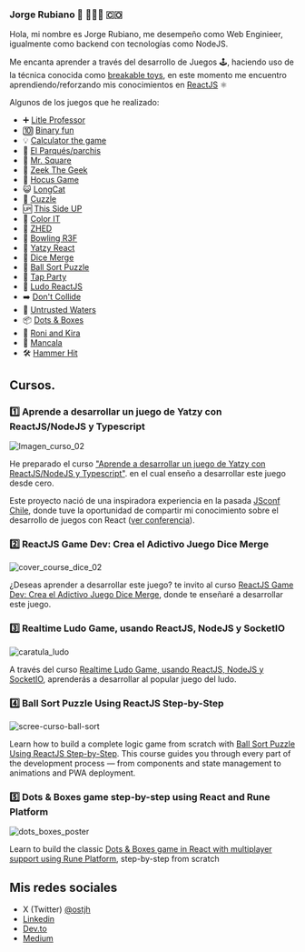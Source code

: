 ### Jorge Rubiano 👋 👨🏻‍💻 🇨🇴

Hola, mi nombre es Jorge Rubiano, me desempeño como Web Enginieer, igualmente como backend con tecnologías como NodeJS.

Me encanta aprender a través del desarrollo de Juegos 🕹️, haciendo uso de la técnica conocida como [breakable toys](https://www.oreilly.com/library/view/apprenticeship-patterns/9780596806842/ch05s03.html), en este momento me encuentro aprendiendo/reforzando mis conocimientos en [ReactJS](https://reactjs.org/) ⚛️

Algunos de los juegos que he realizado:

* ➕ [Litle Professor](https://jorger.github.io/little_professor/)
* 🔟 [Binary fun](https://github.com/Jorger/binary_fun_reactjs)
* 💡 [Calculator the game](https://calculator-game-reactjs.now.sh/)
* 🎲 [El Parqués/parchis](https://parchisreact.herokuapp.com/)
* 🧲 [Mr. Square](https://mrsquare.herokuapp.com/)
* 🧩 [Zeek The Geek](https://zeek-jorge-rubiano.vercel.app/)
* 📌 [Hocus Game](https://hocus-taupe.vercel.app/)
* 😺 [LongCat](https://long-cat.vercel.app/)
* 🕋 [Cuzzle](https://cuzzle-react.vercel.app/)
* 🆙 [This Side UP](https://this-side-up-react.vercel.app/)
* 🔲 [Color IT](https://color-it-react.vercel.app/)
* 🔢 [ZHED](https://zhed-react.vercel.app/)
* 🎳 [Bowling R3F](https://bowling-r3f.vercel.app/)
* 🎲 [Yatzy React](https://yatzy-react-game.herokuapp.com/)
* 🎲 [Dice Merge](https://dice-merge-react.vercel.app/)
* 🔴 [Ball Sort Puzzle](https://ball-sort.vercel.app/)
* 🎉 [Tap Party](https://tap-party-jorge-rubiano.vercel.app/)
* 🎲 [Ludo ReactJS](https://ludo-react-55c191a7043c.herokuapp.com/)
* ➡️ [Don't Collide](https://directional-shift.vercel.app/)
* 🌊 [Untrusted Waters](https://app.rune.ai/dev-ULreHsEw)
* 📦 [Dots & Boxes](https://app.rune.ai/dev-stDaXIHR)
* 🐾 [Roni and Kira](https://roni-and-kira.vercel.app/index.html)
* 🫘 [Mancala](https://app.rune.ai/dev-9RKiCQ2J)
* 🛠️ [Hammer Hit](https://app.rune.ai/dev-i4rCeQGZ)

## Cursos.

### 1️⃣ Aprende a desarrollar un juego de Yatzy con ReactJS/NodeJS y Typescript

![Imagen_curso_02](https://github.com/Jorger/Jorger/assets/30050/cd662075-165e-46b3-995e-f543711632c6)

He preparado el curso ["Aprende a desarrollar un juego de Yatzy con ReactJS/NodeJS y Typescript"](https://www.udemy.com/course/aprende-a-desarrollar-un-juego-de-yatzy-con-react/?referralCode=A524789E1703570AF758). en el cual enseño a desarrollar este juego desde cero.

Este proyecto nació de una inspiradora experiencia en la pasada [JSconf Chile](https://jsconf.cl/), donde tuve la oportunidad de compartir mi conocimiento sobre el desarrollo de juegos con React ([ver conferencia](https://www.youtube.com/watch?v=nReMDgz02qo&t=10553s)). 

### 2️⃣ ReactJS Game Dev: Crea el Adictivo Juego Dice Merge

![cover_course_dice_02](https://github.com/Jorger/Jorger/assets/30050/86d4cf69-3f85-4f53-8eaa-6b5ee4ba4c72)

¿Deseas aprender a desarrollar este juego? te invito al curso [ReactJS Game Dev: Crea el Adictivo Juego Dice Merge](https://www.udemy.com/course/reactjs-game-dev-crea-el-adictivo-juego-dice-merge/?referralCode=1083A2DE8A65C6FD4D68), donde te enseñaré a desarrollar este juego.


### 3️⃣ Realtime Ludo Game, usando ReactJS, NodeJS y SocketIO

![caratula_ludo](https://github.com/Jorger/Jorger/assets/30050/8bb47672-5af8-482b-b275-1ec45823a273)

A través del curso [Realtime Ludo Game, usando ReactJS, NodeJS y SocketIO](https://www.udemy.com/course/realtime-ludo-game-usando-reactjs-nodejs-y-socketio), aprenderás a desarrollar al popular juego del ludo.

### 4️⃣ Ball Sort Puzzle Using ReactJS Step-by-Step

![scree-curso-ball-sort](https://github.com/user-attachments/assets/018560f6-afcd-408c-83fc-f5b9f1866ec6)

Learn how to build a complete logic game from scratch with [Ball Sort Puzzle Using ReactJS Step-by-Step](https://www.udemy.com/course/ball-sort-puzzle-using-reactjs-step-by-step/). This course guides you through every part of the development process — from components and state management to animations and PWA deployment.

### 5️⃣ Dots & Boxes game step-by-step using React and Rune Platform

![dots_boxes_poster](https://github.com/user-attachments/assets/aabca32a-6f54-4fd8-804e-54685d17d3ad)

Learn to build the classic [Dots & Boxes game in React with multiplayer support using Rune Platform](https://www.udemy.com/course/create-dots-boxes-with-react-powered-by-rune-platform), step-by-step from scratch

## Mis redes sociales

* X (Twitter) [@ostjh](https://twitter.com/ostjh)
* [Linkedin](https://www.linkedin.com/in/jorge-rubiano-a8616319)
* [Dev.to](https://dev.to/jorger)
* [Medium](https://medium.com/@ostjh)


<!--
**Jorger/Jorger** is a ✨ _special_ ✨ repository because its `README.md` (this file) appears on your GitHub profile.

Here are some ideas to get you started:

- 🔭 I’m currently working on ...
- 🌱 I’m currently learning ...
- 👯 I’m looking to collaborate on ...
- 🤔 I’m looking for help with ...
- 💬 Ask me about ...
- 📫 How to reach me: ...
- 😄 Pronouns: ...
- ⚡ Fun fact: ...
-->
